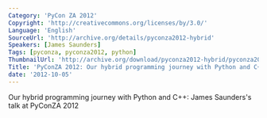 ```yaml
---
Category: 'PyCon ZA 2012'
Copyright: 'http://creativecommons.org/licenses/by/3.0/'
Language: 'English'
SourceUrl: 'http://archive.org/details/pyconza2012-hybrid'
Speakers: [James Saunders]
Tags: [pyconza, pyconza2012, python]
ThumbnailUrl: 'http://archive.org/download/pyconza2012-hybrid/pyconza2012-hybrid.thumbs/pyconza2012-hybrid_000001.jpg'
Title: 'PyConZA 2012: Our hybrid programming journey with Python and C++'
date: '2012-10-05'
---
```

Our hybrid programming journey with Python and C++: James Saunders's talk at PyConZA 2012
